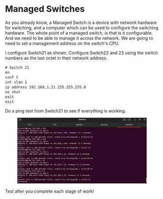 # Managed Switches

As you already know, a Managed Switch is a device with network hardware for switching, and a computer which can be used to configure the switching hardware. The whole point of a managed switch, is that is it configurable. And we need to be able to manage it across the network. We are going to need to set a management address on the switch's CPU.

I configure Switch21 as shown. Configure Switch22 and 23 using the switch numbers as the last octet in their network address.

```
# Switch 21
en
conf t
int vlan 1
ip address 192.168.1.21 255.255.255.0
no shut
exit
exit

```

Do a ping test from Switch21 to see if everything is working.

<figure><img src="../.gitbook/assets/image (1) (1) (1).png" alt=""><figcaption></figcaption></figure>

Test after you complete each stage of work!
